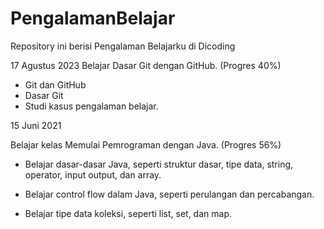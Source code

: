 # PengalamanBelajar
Repository ini berisi Pengalaman Belajarku di Dicoding

17 Agustus 2023
Belajar Dasar Git dengan GitHub. (Progres 40%)

* Git dan GitHub
* Dasar Git
* Studi kasus pengalaman belajar.

15 Juni 2021

Belajar kelas Memulai Pemrograman dengan Java. (Progres 56%)

  * Belajar dasar-dasar Java, seperti struktur dasar, tipe data, string, operator, input output, dan array.

  * Belajar control flow dalam Java, seperti perulangan dan percabangan.

  * Belajar tipe data koleksi, seperti list, set, dan map.
